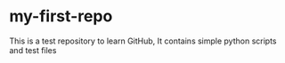 # my-first-repo
This is a test repository to learn GitHub, It contains simple python scripts and test files
